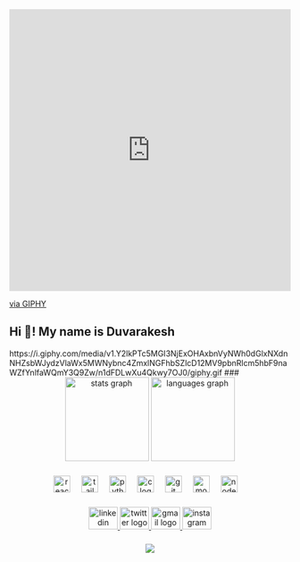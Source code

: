 <div style="width:100%;height:0;padding-bottom:100%;position:relative;">
    <iframe src="https://giphy.com/embed/n1dFDLwXu4Qkwy7OJ0" width="100%" height="100%" style="position:absolute" frameBorder="0" class="giphy-embed" allowFullScreen></iframe>
</div>
<p><a href="https://giphy.com/gifs/zero21surf-www-gppark-greenplacepark-n1dFDLwXu4Qkwy7OJ0">via GIPHY</a></p>


<h2 align="left">Hi 👋! My name is Duvarakesh </h2>
https://i.giphy.com/media/v1.Y2lkPTc5MGI3NjExOHAxbnVyNWh0dGlxNXdnNHZsbWJydzVlaWx5MWNybnc4ZmxlNGFhbSZlcD12MV9pbnRlcm5hbF9naWZfYnlfaWQmY3Q9Zw/n1dFDLwXu4Qkwy7OJ0/giphy.gif
###

<div align="center">
  <img src="https://github-readme-stats.vercel.app/api?username=duvarakeshss&hide_title=false&hide_rank=false&show_icons=true&include_all_commits=true&count_private=true&disable_animations=false&theme=dracula&locale=en&hide_border=false" height="150" alt="stats graph"  />
  <img src="https://github-readme-stats.vercel.app/api/top-langs?username=duvarakeshss&locale=en&hide_title=false&layout=compact&card_width=320&langs_count=5&theme=dracula&hide_border=false" height="150" alt="languages graph"  />
</div>


###

<div align="center">
  <img src="https://cdn.jsdelivr.net/gh/devicons/devicon/icons/react/react-original.svg" height="30" alt="react logo"  />
  <img width="12" />
  <img src="https://skillicons.dev/icons?i=tailwind" height="30" alt="tailwindcss logo"  />
  <img width="12" />
  <img src="https://cdn.jsdelivr.net/gh/devicons/devicon/icons/python/python-original.svg" height="30" alt="python logo"  />
  <img width="12" />
  <img src="https://cdn.jsdelivr.net/gh/devicons/devicon/icons/c/c-original.svg" height="30" alt="c logo"  />
  <img width="12" />
  <img src="https://cdn.simpleicons.org/git/F05032" height="30" alt="git logo"  />
  <img width="12" />
  <img src="https://cdn.simpleicons.org/mongodb/47A248" height="30" alt="mongodb logo"  />
  <img width="12" />
  <img src="https://cdn.simpleicons.org/nodedotjs/339933" height="30" alt="nodejs logo"  />
  <img width="12" />
</div>

###
<div align="center">
  <a href="https://www.linkedin.com/in/duvarakesh-s-s-5b64bb24a/" target="_blank">
    <img src="https://raw.githubusercontent.com/maurodesouza/profile-readme-generator/master/src/assets/icons/social/linkedin/default.svg" width="52" height="40" alt="linkedin logo"  />
  </a>
  <a href="https://x.com/duvarakesh_ss" target="_blank">
    <img src="https://raw.githubusercontent.com/maurodesouza/profile-readme-generator/master/src/assets/icons/social/twitter/default.svg" width="52" height="40" alt="twitter logo"  />
  </a>
  <a href="mailto:duvarakesh05@gmail.com" target="_blank">
    <img src="https://raw.githubusercontent.com/maurodesouza/profile-readme-generator/master/src/assets/icons/social/gmail/default.svg" width="52" height="40" alt="gmail logo"  />
  </a>
  <a href="https://www.instagram.com/_.duvarakesh._/" target="_blank">
    <img src="https://raw.githubusercontent.com/maurodesouza/profile-readme-generator/master/src/assets/icons/social/instagram/default.svg" width="52" height="40" alt="instagram logo"  />
  </a>
</div>


###



<div align="center">
  <img src="https://profile-counter.glitch.me/duvarakeshss/count.svg?"  />
</div>



###
